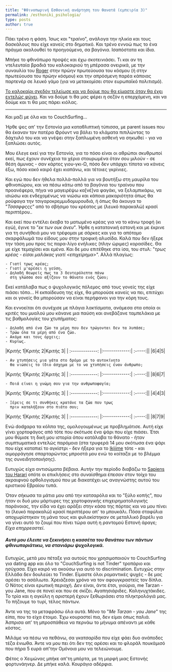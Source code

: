 ```yaml
---
title: "Φθινοπωρινή Εσθονική ανάρτηση του θανατά (εμπειρία 3)"
permalink: /esthoniki_psihologia/
type: posts
author: true
---
```


Πάει τρένο η φάση. Ίσως και "τρ*αί*νο", ανάλογα την ηλικία και τους δασκάλους που είχε κανείς στο δημοτικό. Και τρένο εννοώ πως το ένα πράγμα ακολουθεί το προηγούμενο, σα βαγόνια. Ισαπόστατα και ίδια.

Μπήκε το φθινόπωρο προψές και έχω σκοτεινιάσει. Τι και αν τη ντελευταία βραδιά του καλοκαιριού τη μπέρασα ονειρικά, με την συναυλία του [Roger](https://www.rogerwaters.com/tour.php) στην πρώην πρωτεύουσα του κόσμου (ή στην πρωτεύουσα του πρώην κόσμου) και την απρόσμενη παρέα κάποιας παρτενέρ σε λευκό γάμο (για να μετακομίσει στον ευρωπαϊκό πολιτισμό).

[Το καλοκαίρι σχεδόν τελείωσε και να δούμε που θα είμαστε όταν θα έχει εντελώς φύγει](https://www.youtube.com/watch?v=4ZQWr7cF0eY). Και να δούμε τι θα μας φέρει η σεζόν η επερχόμενη, και να δούμε και τι θα μας πάρει κιόλας.

----

Και μαζί με όλα και το CouchSurfing...

Ήρθε ψες απ' την Εστονία μια καταθλιπτική τύπισσα, με parent issues που θα έκαναν τον πατέρα Φρόυντ να βάλει το κλάματα πιπιλώντας το δάχτυλό του και να γνέψει στην ξαπλωμένη ασθενή να σηκωθεί - για να ξαπλώσει αυτός.

Μου έλεγε εκεί για την Εστονία, για το πόσο είναι οι αθρώποι σκυθρωποί εκεί, πως έχουν συνέχεια τα χέρια σταυρωμένα όταν σου μιλούν - σε θέση άμυνας - σαν κάρτες γιου-γκι-Ω, πόσο δεν υπάρχει τίποτα να κάνεις έξω, πόσο κακό καιρό έχει κιαπάνω, και τέτοιες γκρίνιες.

Και εγώ που δεν ήθελα πολλά-πολλά για να βουτήξω στη μαυρίλα του φθινοπώρου, και να πέσω κάτω από τα βαγόνια του τραίνου που προανέφερα, πήγα να μαγειρέψω κα[νέ]να φαγάκι, να ξελαμπικάρω, να ισιώσω και ενδεχομένως να νιώσω και κάποια μακαριότητα όπως θα ρούφαγα την τσιγαροκρεμμυδομυρουδιά, ή όπως θα άκουγα το "*Τσσσφφςςς*" από το σβήσιμο του κρέατος με (λευκό παρακαλώ) κρασί περιπτέρου..

Και εκεί που εντέλει έκοβα το ματωμένο κρέας για να το κάνω τροφή (κι εγώ), έγινε το "*εκ των ουκ άνευ*". Ήρθε η κατατονική εστονή και με έκρινε για τη συνήθειά μου να τρέφομαι με σάρκες και για το απότομο σκαρφάλωμά του είδους μου στην τροφική αλυσίδα. Καλά που δεν ήξερε την τάση μου προς τις παρα-λίγο ενήλικες (πλην ώριμες) κορασίδες. Θα με είχε τεμαχίσει και εμένα. Και δε μου επιτέθηκε στα ίσα, του στυλ: "*τρως κρέας - είσαι μαλάκας γιατί \<επιχείρημα\>*". Αλλά πλαγίως:

```
- Γιατί τρως κρέας;
- Γιατί μ'αρέσει η γεύση.
- Δηλαδή θεωρείς πως τα 3 δευτερόλεπτα πάνω
  στη γλώσσα σου αξίζουν το θάνατο ενός ζώου;  
```
Εκεί κατάλαβα πως ο ψυχολογικός πόλεμος από τους γονείς της είχε πιάσει τόπο... 
Η εκπαίδευση της είχε, θα μπορούσε κανείς να πει, επιτύχει και οι γονείς θα μπορούσαν να είναι περήφανoι για την κόρη τους.

Και εννοείται ότι συνέχισε με πλάγια λακτίσματα, ανάμεσα στα οποία οι κριτές του μυαλού μου κάνανε μια παύση και ανεβάζανε ταμπελάκια με τις βαθμολογίες του χτυπήματος:

```
- Δηλαδή από ένα ζώο τα μέρη που δεν τρώγονται δεν τα λυπάσε;
- Τρώω όλα τα μέρη από ένα ζώο.
- Ακόμα και τους όρχεις;
- Κυρίως.
```

|Κριτής 1|Κριτής 2|Κριτής 3|
| :-------------: |:-------------:| :-----:||
|6|4|5|


```
- Αν χτυπήσεις μια γάτα στο δρόμο με το αυτοκίνητο
  θα νιώσεις το ίδιο άσχημα με το να χτυπήσεις έναν άνθρωπο;
```

|Κριτής 1|Κριτής 2|Κριτής 3|
| :-------------: |:-------------:| :-----:||
|8|6|7|

```
- Ποιά είναι η γνώμη σου για την ανθρωποφαγία;
```

|Κριτής 1|Κριτής 2|Κριτής 3|
| :-------------: |:-------------:| :-----:||
|4|4|3|

```
- Ξέρεις σε τι συνθήκες κρατάνε τα ζώα που τρως
  πριν καταλήξουν στο πιάτο σου;
```

|Κριτής 1|Κριτής 2|Κριτής 3|
| :-------------: |:-------------:| :-----:||
|8|7|9|

Ενώ dodgαρα τα κόλπα της, ομολογουμένως με προβλημάτισε. Αυτή είχε γίνει χορτοφάγος από τότε που σκότωσε ένα ψάρι που είχε πιάσει. Έτσι μου θύμισε τη δική μου ιστορία όπου κατάλαβα το θάνατο - ήταν συμπτωματικά εντελώς παρόμοια (στα τρυφερά 14 μου σκότωσα ένα ψάρι που είχε καταπιεί το αγκίστρι - δεν ήξερα για το [Ikijime](http://www.ikijime.com/) τότε - και αιμορράγησε σπαρταρώντας μπροστά μου ενώ το κοίταζα με το βλέμμα της συνειδητοποιήσης).

Ευτυχώς είχα αντισώματα βέβαια. Αυτήν την περίοδο διαβάζω το [Sapiens του Harari](http://www.ynharari.com/book/sapiens/) οπότε οι επικλήσεις στο συναίσθημα έπεσαν στον τοίχο του ακραιφνού ορθολογισμού που με διακατέχει ως αναγνώστης αυτού του εριστικού Εβραίου τυπά.

Όταν σήκωσα τα μάτια μου από την κατσαρόλα και το "ξύλο κοπής", που ήταν οι δυό μου μάρτυρες της χορτοφαγικής επιχειρηματολογικής παράνοιας, την είδα να έχει αράξει στην κάσα της πόρτας και να μου πίνει το (λευκό παρακαλώ) κρασί περιπτέρου απ' το μπουκάλι. Πόσα σταφύλια αποχωρίστηκαν τη μάνα τους και φυλακίστηκαν σε μεταλλικό βαρέλι για να γίνει αυτό το ζουμί που πίνει τώρα αυτή η ραντομού Εστονή άραγε; *Είχα επηρρεαστεί*.

##### Αυτό μου έλειπε να ξεκινήσει η κασσέτα του θανάτου των πάντων φθινωποριάτικω, να στανιάρω ψυχολογικά.

Ευτυχώς, μετά μου πέταξε για αυτούς που χρησιμοποιούν το CouchSurfing για dating app και όλο το "CouchSurfing is not Tinder" τροπάριο και ησύχασα. Είχα καιρό να ακούσω για αυτό το discrimination. Ευτυχώς στην Ελλάδα δεν δουλεύει το Tinder. Είμαστε όλοι ρομαντικές ψυχές - δε μας αρέσει το ασάλιωτο. Χρειάζεσαι χρόνο να τον αφουγκραστείς τον δίπλα. Ο Νότος είναι ερωτική περιοχή. Δεν είναι, άντε έτσι, γιούρια, me Tarzan - you Jane, που σε πονεί και που σε σκίζει. Αγαπησιάριδες. Καληνυχτάκιδες. Το τρία και η αγκύλη η αριστερή έχουν ξεθωριάσει στα πληκτρολόγιά μας. Το πήζουμε το τυρί, τέλος πάντων.

Άντε να της τα μεταφράσω όλα αυτά. Μόνο το "*Me Tarzan - you Jane*" της είπα, που το είχα έτοιμο. Έχω κουραστεί πια, δεν είμαι όπως παλιά. Άσπρισα απ' τη μπροσπάθεια να περνάω το μήνυμα απέναντι με κάθε κόστος.

Μιλάμε να πέσω να πεθάνω, σα γκατσαρίδα που είχε φάει δυο ανάποδες τέζα ένιωθα. Άντε να μου πει ότι δεν της αρέσει και το φλοράλ πουκάμισό που πήρα 5 ευρά απ'την Ομόνοια μου να τελειώνουμε.



Φέτος ο Χειμώνας μπήκε απ'τη μπόρτα, με τη μορφή μιας Εστονής φορτυνάηνερ. Δε μπήκε καλά. Κουράγιο αδέρφια.